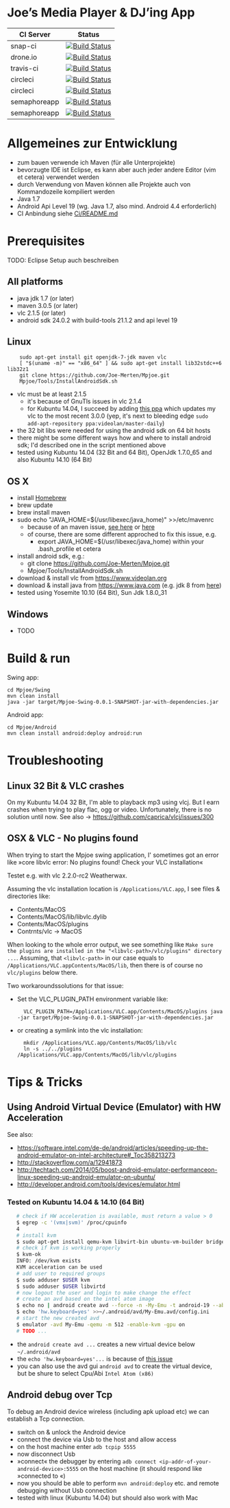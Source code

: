 Joe’s Media Player & DJ’ing App
===============================

| CI Server    | Status
|--------------|--------
| snap-ci      | [![Build Status](https://snap-ci.com/Joe-Merten/Mpjoe/branch/master/build_image)](https://snap-ci.com/Joe-Merten/Mpjoe)
| drone.io     | [![Build Status](https://drone.io/github.com/Joe-Merten/Mpjoe/status.png)](https://drone.io/github.com/Joe-Merten/Mpjoe)
| travis-ci    | [![Build Status](https://travis-ci.org/Joe-Merten/Mpjoe.svg?branch=master)](https://travis-ci.org/Joe-Merten/Mpjoe)
| circleci     | [![Build Status](https://circleci.com/gh/Joe-Merten/Mpjoe.svg)](https://circleci.com/gh/Joe-Merten/Mpjoe)
| circleci     | [![Build Status](https://circleci.com/gh/Joe-Merten/Mpjoe.svg?style=shield)](https://circleci.com/gh/Joe-Merten/Mpjoe)
| semaphoreapp | [![Build Status](https://semaphoreapp.com/api/v1/projects/ed34e48b-8b31-4d78-a3cd-0730d586feaa/341075/badge.png)](https://semaphoreapp.com/joe-merten/mpjoe)
| semaphoreapp | [![Build Status](https://semaphoreapp.com/api/v1/projects/ed34e48b-8b31-4d78-a3cd-0730d586feaa/341075/shields_badge.svg)](https://semaphoreapp.com/joe-merten/mpjoe)


Allgemeines zur Entwicklung
===========================
- zum bauen verwende ich Maven (für alle Unterprojekte)
- bevorzugte IDE ist Eclipse, es kann aber auch jeder andere Editor (vim et cetera) verwendet werden
- durch Verwendung von Maven können alle Projekte auch von Kommandozeile kompiliert werden
- Java 1.7
- Android Api Level 19 (wg. Java 1.7, also mind. Android 4.4 erforderlich)
- CI Anbindung siehe [Ci/README.md](Ci/README.md)


Prerequisites
=============

TODO: Eclipse Setup auch beschreiben


All platforms
-------------
- java jdk 1.7 (or later)
- maven 3.0.5 (or later)
- vlc 2.1.5 (or later)
- android sdk 24.0.2 with build-tools 21.1.2 and api level 19


Linux
-----

        sudo apt-get install git openjdk-7-jdk maven vlc
        [ "$(uname -m)" == "x86_64" ] && sudo apt-get install lib32stdc++6 lib32z1
        git clone https://github.com/Joe-Merten/Mpjoe.git
        Mpjoe/Tools/InstallAndroidSdk.sh

- vlc must be at least 2.1.5
  - it's because of GnuTls issues in vlc 2.1.4
  - for Kubuntu 14.04, I succeed by adding [this ppa](https://launchpad.net/~videolan/+archive/ubuntu/master-daily) which updates my vlc to the most recent 3.0.0
    (yep, it's next to bleeding edge `sudo add-apt-repository ppa:videolan/master-daily`)
- the 32 bit libs were needed for using the android sdk on 64 bit hosts
- there might be some different ways how and where to install android sdk; I'd described one in the script mentioned above
- tested using Kubuntu 14.04 (32 Bit and 64 Bit), OpenJdk 1.7.0_65 and also Kubuntu 14.10 (64 Bit)


OS X
----
- install [Homebrew](http://brew.sh)
- brew update
- brew install maven
- sudo echo "JAVA_HOME=$(/usr/libexec/java_home)" >>/etc/mavenrc
  - because of an maven issue, [see here](http://blog.tompawlak.org/maven-default-java-version-mac-osx) or [here](http://www.jayway.com/2013/03/08/configuring-maven-to-use-java-7-on-mac-os-x/)
  - of course, there are some different approched to fix this issue, e.g.
    - export JAVA_HOME=$(/usr/libexec/java_home) within your .bash_profile et cetera
- install android sdk, e.g.:
  - git clone https://github.com/Joe-Merten/Mpjoe.git
  - Mpjoe/Tools/InstallAndroidSdk.sh
- download & install vlc from https://www.videolan.org
- download & install java from https://www.java.com (e.g. jdk 8 from [here](http://www.oracle.com/technetwork/java/javase/downloads/jdk8-downloads-2133151.html))
- tested using Yosemite 10.10 (64 Bit), Sun Jdk 1.8.0_31


Windows
-------
- TODO


Build & run
===========

Swing app:

    cd Mpjoe/Swing
    mvn clean install
    java -jar target/Mpjoe-Swing-0.0.1-SNAPSHOT-jar-with-dependencies.jar

Android app:

    cd Mpjoe/Android
    mvn clean install android:deploy android:run


Troubleshooting
===============

Linux 32 Bit & VLC crashes
--------------------------
On my Kubuntu 14.04 32 Bit, I'm able to playback mp3 using vlcj. But I earn crashes when trying to play flac, ogg or video.
Unfortunately, there is no solution until now. See also → https://github.com/caprica/vlcj/issues/300


OSX & VLC - No plugins found
----------------------------
When trying to start the Mpjoe swing application, I' sometimes got an error like »core libvlc error: No plugins found! Check your VLC installation«

Testet e.g. with vlc 2.2.0-rc2 Weatherwax.

Assuming the vlc installation location is `/Applications/VLC.app`, I see files & directories like:

* Contents/MacOS
* Contents/MacOS/lib/libvlc.dylib
* Contents/MacOS/plugins
* Contrnts/vlc -> MacOS

When looking to the whole error output, we see something like `Make sure the plugins are installed in the "<libvlc-path>/vlc/plugins" directory ...`.
Assuming, that `<libvlc-path>` in our case equals to `/Applications/VLC.appContents/MacOS/lib`, then there is of course no `vlc/plugins` below there.

Two workaroundssolutions for that issue:

* Set the VLC_PLUGIN_PATH environment variable like:

        VLC_PLUGIN_PATH=/Applications/VLC.app/Contents/MacOS/plugins java -jar target/Mpjoe-Swing-0.0.1-SNAPSHOT-jar-with-dependencies.jar

* or creating a symlink into the vlc installation:

        mkdir /Applications/VLC.app/Contents/MacOS/lib/vlc
        ln -s ../../plugins /Applications/VLC.app/Contents/MacOS/lib/vlc/plugins


Tips & Tricks
=============

Using Android Virtual Device (Emulator) with HW Acceleration
------------------------------------------------------------

See also:

* https://software.intel.com/de-de/android/articles/speeding-up-the-android-emulator-on-intel-architecture#_Toc358213273
* http://stackoverflow.com/a/12941873
* http://techtach.com/2014/05/boost-android-emulator-performanceon-linux-speeding-up-android-emulator-on-ubuntu/
* http://developer.android.com/tools/devices/emulator.html

### Tested on Kubuntu 14.04 & 14.10 (64 Bit)

```bash
   # check if HW acceleration is available, must return a value > 0
   $ egrep -c '(vmx|svm)' /proc/cpuinfo
   4
   # install kvm
   $ sudo apt-get install qemu-kvm libvirt-bin ubuntu-vm-builder bridge-utils
   # check if kvm is working properly
   $ kvm-ok
   INFO: /dev/kvm exists
   KVM acceleration can be used
   # add user to required groups
   $ sudo adduser $USER kvm
   $ sudo adduser $USER libvirtd
   # now logout the user and login to make change the effect
   # create an avd based on the intel atom image
   $ echo no | android create avd --force -n -My-Emu -t android-19 --abi x86
   $ echo 'hw.keyboard=yes' >>~/.android/avd/My-Emu.avd/config.ini
   # start the new created avd
   $ emulator -avd My-Emu -qemu -m 512 -enable-kvm -gpu on
   # TODO ...
```

* the `android create avd ...` creates a new virtual device below `~/.android/avd`
* the `echo 'hw.keyboard=yes'...` is because of [this issue](http://stackoverflow.com/a/11252510)
* you can also use the avd gui `android avd` to create the virtual device, but be shure to select Cpu/Abi `Intel Atom (x86)`


Android debug over Tcp
----------------------

To debug an Android device wireless (including apk upload etc) we can establish a Tcp connection.

* switch on & unlock the Android device
* connect the device via Usb to the host and allow access
* on the host machine enter `adb tcpip 5555`
* now disconnect Usb
* »connect« the debugger by entering `adb connect <ip-addr-of-your-android-device>:5555` on the host machine (it should respond like »connected to <ip-addr>«)
* now you should be able to perform `mvn android:deploy` etc. and remote debugging without Usb connection
* tested with linux (Kubuntu 14.04) but should also work with Mac
